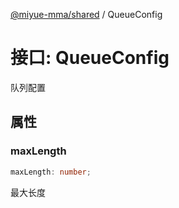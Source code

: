 [@miyue-mma/shared](../index.md) / QueueConfig

# 接口: QueueConfig

队列配置

## 属性

### maxLength

```ts
maxLength: number;
```

最大长度
